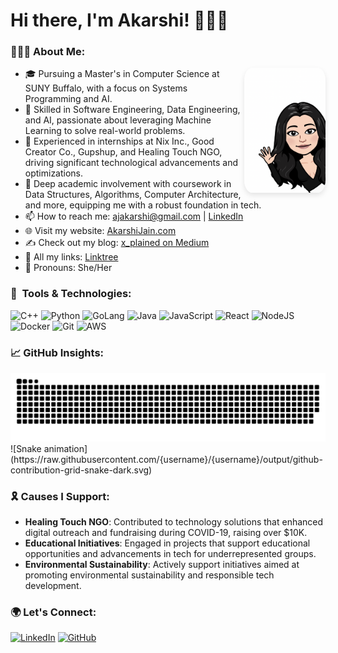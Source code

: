 # Hi there, I'm Akarshi! 👩🏻‍💻

### 👩🏻‍🎓 About Me:
<img src="https://github.com/akarshijain/akarshijain/blob/main/bitmoji.png" align="right" alt="Bitmoji Image" width="130" height="200" style="border-radius: 10%; box-shadow: 0 4px 8px rgba(0,0,0,0.1);">

- 🎓 Pursuing a Master's in Computer Science at SUNY Buffalo, with a focus on Systems Programming and AI.
- 🚀 Skilled in Software Engineering, Data Engineering, and AI, passionate about leveraging Machine Learning to solve real-world problems.
- 💼 Experienced in internships at Nix Inc., Good Creator Co., Gupshup, and Healing Touch NGO, driving significant technological advancements and optimizations.
- 🌱 Deep academic involvement with coursework in Data Structures, Algorithms, Computer Architecture, and more, equipping me with a robust foundation in tech.
- 📫 How to reach me: [ajakarshi@gmail.com](mailto:ajakarshi@gmail.com) | [LinkedIn](https://www.linkedin.com/in/akarshijain/)
- 🌐 Visit my website: [AkarshiJain.com](https://akarshijain.com)
- ✍️ Check out my blog: [x_plained on Medium](https://medium.com/@akarshijain)
- 🎥 All my links: [Linktree](https://linktr.ee/akarshijain)
- 🌈 Pronouns: She/Her

### 🚀 &nbsp;Tools & Technologies:
<p align="left">
<img src="https://cdn.jsdelivr.net/gh/devicons/devicon/icons/cplusplus/cplusplus-original.svg" alt="C++" width="40" height="40"/>
<img src="https://cdn.jsdelivr.net/gh/devicons/devicon/icons/python/python-original.svg" alt="Python" width="40" height="40"/>
<img src="https://cdn.jsdelivr.net/gh/devicons/devicon/icons/go/go-original.svg" alt="GoLang" width="40" height="40"/>
<img src="https://cdn.jsdelivr.net/gh/devicons/devicon/icons/java/java-original.svg" alt="Java" width="40" height="40"/>
<img src="https://cdn.jsdelivr.net/gh/devicons/devicon/icons/javascript/javascript-original.svg" alt="JavaScript" width="40" height="40"/>
<img src="https://cdn.jsdelivr.net/gh/devicons/devicon/icons/react/react-original.svg" alt="React" width="40" height="40"/>
<img src="https://cdn.jsdelivr.net/gh/devicons/devicon/icons/nodejs/nodejs-original.svg" alt="NodeJS" width="40" height="40"/>
<img src="https://cdn.jsdelivr.net/gh/devicons/devicon/icons/docker/docker-original.svg" alt="Docker" width="40" height="40"/>
<img src="https://cdn.jsdelivr.net/gh/devicons/devicon/icons/git/git-original.svg" alt="Git" width="40" height="40"/>
<img src="https://cdn.jsdelivr.net/gh/devicons/devicon/icons/aws/aws-original.svg" alt="AWS" width="40" height="40"/>
</p>

### 📈 GitHub Insights:
<picture>
  <source
    media="(prefers-color-scheme: dark)"
    srcset="https://raw.githubusercontent.com/akarshijain/akarshijain/output/github-contribution-grid-snake-dark.svg"
  />
  <source
    media="(prefers-color-scheme: light)"
    srcset="https://raw.githubusercontent.com/akarshijain/akarshijain/output/github-contribution-grid-snake.svg"
  />
  <img
    alt="github contribution grid snake animation"
    src="https://raw.githubusercontent.com/akarshijain/akarshijain/output/github-contribution-grid-snake.svg"
  />
</picture>
![Snake animation](https://raw.githubusercontent.com/{username}/{username}/output/github-contribution-grid-snake-dark.svg)

### 🎗️ Causes I Support:
- **Healing Touch NGO**: Contributed to technology solutions that enhanced digital outreach and fundraising during COVID-19, raising over $10K.
- **Educational Initiatives**: Engaged in projects that support educational opportunities and advancements in tech for underrepresented groups.
- **Environmental Sustainability**: Actively support initiatives aimed at promoting environmental sustainability and responsible tech development.

### 🌍 Let's Connect:
[![LinkedIn](https://img.shields.io/badge/Akarshi_Jain-0077B5?style=for-the-badge&logo=linkedin&logoColor=white)](https://www.linkedin.com/in/akarshijain/)
[![GitHub](https://img.shields.io/badge/Akarshi_Jain-100000?style=for-the-badge&logo=github&logoColor=white)](https://github.com/akarshijain)
